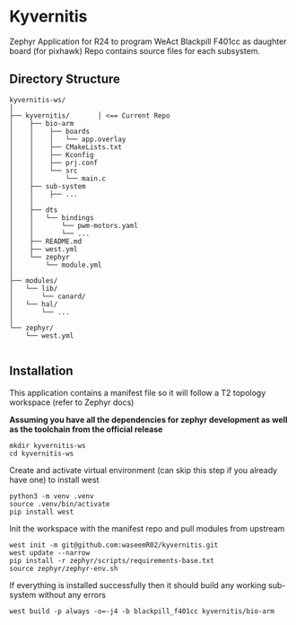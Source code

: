 # Kyvernitis
Zephyr Application  for R24 to program WeAct Blackpill F401cc as daughter board (for pixhawk)
Repo contains source files for each subsystem.

## Directory Structure
```
kyvernitis-ws/
│
├── kyvernitis/       │ <== Current Repo
│    ├── bio-arm
│    │    ├── boards
│    │    │   └── app.overlay
│    │    ├── CMakeLists.txt
│    │    ├── Kconfig
│    │    ├── prj.conf
│    │    └── src
│    │        └── main.c
│    ├── sub-system
│    │    ├── ...
│    │
│    ├── dts
│    │   └── bindings
│    │       └── pwm-motors.yaml
│    │       └── ...
│    ├── README.md
│    ├── west.yml
│    └── zephyr
│        └── module.yml               
│                                   
├── modules/
│   └── lib/
│       └── canard/
│   └── hal/
│       └── ...     
│
└── zephyr/              
    └── west.yml         
                         
```

## Installation
This application contains a manifest file so it will follow a T2 topology workspace (refer to Zephyr docs)

**Assuming you have all the dependencies for zephyr development as well as the toolchain from the official release**


```
mkdir kyvernitis-ws
cd kyvernitis-ws
```


Create and activate virtual environment (can skip this step if you already have one) to install west
```
python3 -m venv .venv
source .venv/bin/activate
pip install west
```


Init the workspace with the manifest repo and pull modules from upstream
```
west init -m git@github.com:waseemR02/kyvernitis.git
west update --narrow
pip install -r zephyr/scripts/requirements-base.txt
source zephyr/zephyr-env.sh 
```


If everything is installed successfully then it should build any working sub-system without any errors
```
west build -p always -o=-j4 -b blackpill_f401cc kyvernitis/bio-arm
```
